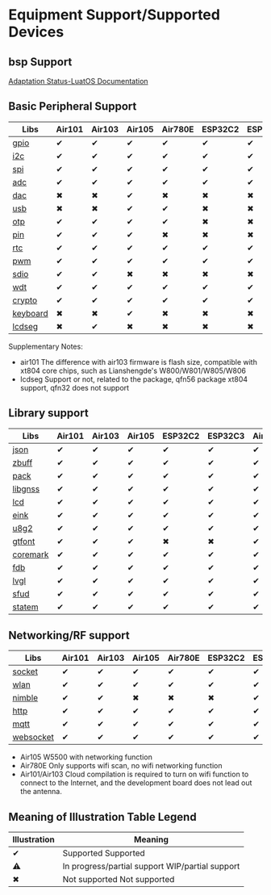 
# Equipment Support/Supported Devices

## bsp Support

[Adaptation Status-LuatOS Documentation](https://wiki.luatos.org/api/supported.html)

## Basic Peripheral Support

| Libs                                                  | Air101 | Air103 | Air105 | Air780E | ESP32C2 | ESP32C3 | Air780E/Air700E | Air780EP/Air780EPV |
| ----------------------------------------------------- | ------ | ------ | ------ | ------- | ------- | ------- | --------------- | ------------------ |
| [gpio](https://wiki.luatos.org/api/gpio.html)         | ✔      | ✔      | ✔      | ✔       | ✔       | ✔       | ✔               | ✔                  |
| [i2c](https://wiki.luatos.org/api/i2c.html)           | ✔      | ✔      | ✔      | ✔       | ✔       | ✔       | ✔               | ✔                  |
| [spi](https://wiki.luatos.org/api/spi.html)           | ✔      | ✔      | ✔      | ✔       | ✔       | ✔       | ✔               | ✔                  |
| [adc](https://wiki.luatos.org/api/adc.html)           | ✔      | ✔      | ✔      | ✔       | ✔       | ✔       | ✔               | ✔                  |
| [dac](https://wiki.luatos.org/api/dac.html)           | ✖      | ✖      | ✔      | ✖       | ✖       | ✖       | ✖               | ✖                  |
| [usb](https://wiki.luatos.org/api/usb.html)           | ✖      | ✖      | ✔      | ✔       | ✖       | ✖       | ✖               | ✖                  |
| [otp](https://wiki.luatos.org/api/otp.html)           | ✔      | ✔      | ✔      | ✔       | ✖       | ✖       | ✔               | ✔                  |
| [pin](https://wiki.luatos.org/api/pin.html)           | ✔      | ✔      | ✔      | ✖       | ✖       | ✖       | ✖               | ✖                  |
| [rtc](https://wiki.luatos.org/api/rtc.html)           | ✔      | ✔      | ✔      | ✔       | ✔       | ✔       | ✔               | ✔                  |
| [pwm](https://wiki.luatos.org/api/pwm.html)           | ✔      | ✔      | ✔      | ✔       | ✔       | ✔       | ✔               | ✔                  |
| [sdio](https://wiki.luatos.org/api/sdio.html)         | ✔      | ✔      | ✖      | ✖       | ✖       | ✖       | ✖               | ✖                  |
| [wdt](https://wiki.luatos.org/api/wdt.html)           | ✔      | ✔      | ✔      | ✔       | ✔       | ✔       | ✔               | ✔                  |
| [crypto](https://wiki.luatos.org/api/crypto.html)     | ✔      | ✔      | ✔      | ✔       | ✔       | ✔       | ✔               | ✔                  |
| [keyboard](https://wiki.luatos.org/api/keyboard.html) | ✖      | ✖      | ✔      | ✖       | ✖       | ✖       | ✖               | ✖                  |
| [lcdseg](https://wiki.luatos.org/api/lcdseg.html)     | ✖      | ✔      | ✖      | ✖       | ✖       | ✖       | ✖               | ✖                  |

Supplementary Notes:
* air101 The difference with air103 firmware is flash size, compatible with xt804 core chips, such as Lianshengde's W800/W801/W805/W806
* lcdseg Support or not, related to the package, qfn56 package xt804 support, qfn32 does not support

## Library support

| Libs                                                  | Air101 | Air103 | Air105 | ESP32C2 | ESP32C3 | Air780E/Air700E | Air780EP/Air780EPV |
| ----------------------------------------------------- | ------ | ------ | ------ | ------- | ------- | --------------- | ------------------ |
| [json](https://wiki.luatos.org/api/json.html)         | ✔      | ✔      | ✔      | ✔       | ✔       | ✔               | ✔                  |
| [zbuff](https://wiki.luatos.org/api/zbuff.html)       | ✔      | ✔      | ✔      | ✔       | ✔       | ✔               | ✔                  |
| [pack](https://wiki.luatos.org/api/pack.html)         | ✔      | ✔      | ✔      | ✔       | ✔       | ✔               | ✔                  |
| [libgnss](https://wiki.luatos.org/api/libgnss.html)   | ✔      | ✔      | ✔      | ✔       | ✔       | ✔               | ✔                  |
| [lcd](https://wiki.luatos.org/api/lcd.html)           | ✔      | ✔      | ✔      | ✔       | ✔       | ✔               | ✔                  |
| [eink](https://wiki.luatos.org/api/eink.html)         | ✔      | ✔      | ✔      | ✔       | ✔       | ✔               | ✔                  |
| [u8g2](https://wiki.luatos.org/api/u8g2.html)         | ✔      | ✔      | ✔      | ✔       | ✔       | ✔               | ✔                  |
| [gtfont](https://wiki.luatos.org/api/gtfont.html)     | ✔      | ✔      | ✔      | ✖       | ✖       | ✔               | ✔                  |
| [coremark](https://wiki.luatos.org/api/coremark.html) | ✔      | ✔      | ✔      | ✔       | ✔       | ✔               | ✔                  |
| [fdb](https://wiki.luatos.org/api/fdb.html)           | ✔      | ✔      | ✔      | ✔       | ✔       | ✔               | ✔                  |
| [lvgl](https://wiki.luatos.org/api/lvgl.html)         | ✔      | ✔      | ✔      | ✔       | ✔       | ✔               | ✔                  |
| [sfud](https://wiki.luatos.org/api/sfud.html)         | ✔      | ✔      | ✔      | ✔       | ✔       | ✔               | ✔                  |
| [statem](https://wiki.luatos.org/api/statem.html)     | ✔      | ✔      | ✔      | ✔       | ✔       | ✔               | ✔                  |

## Networking/RF support

| Libs                                                    | Air101 | Air103 | Air105 | Air780E | ESP32C2 | ESP32C3 | Air780E/Air700E | Air780EP/Air780EPV |
| ------------------------------------------------------- | ------ | ------ | ------ | ------- | ------- | ------- | --------------- | ------------------ |
| [socket](https://wiki.luatos.org/api/socket.html)       | ✔      | ✔      | ✔      | ✔       | ✔       | ✔       | ✔               | ✔                  |
| [wlan](https://wiki.luatos.org/api/wlan.html)           | ✔      | ✔      | ✔      | ✔       | ✔       | ✔       | ✔               | ✔                  |
| [nimble](https://wiki.luatos.org/api/nimble.html)       | ✔      | ✔      | ✖      | ✖       | ✖       | ✔       | ✖               | ✖                  |
| [http](https://wiki.luatos.org/api/http.html)           | ✔      | ✔      | ✔      | ✔       | ✔       | ✔       | ✔               | ✔                  |
| [mqtt](https://wiki.luatos.org/api/mqtt.html)           | ✔      | ✔      | ✔      | ✔       | ✔       | ✔       | ✔               | ✔                  |
| [websocket](https://wiki.luatos.org/api/websocket.html) | ✔      | ✔      | ✔      | ✔       | ✔       | ✔       | ✔               | ✔                  |

* Air105 W5500 with networking function
* Air780E Only supports wifi scan, no wifi networking function
* Air101/Air103 Cloud compilation is required to turn on wifi function to connect to the Internet, and the development board does not lead out the antenna.

## Meaning of Illustration Table Legend

|  Illustration | Meaning  |
|-------|-------|
|✔ |Supported Supported|
|⚠ |In progress/partial support WIP/partial support|
|✖ |Not supported Not supported|
